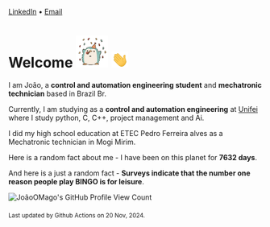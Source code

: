 [LinkedIn](https://www.linkedin.com/in/joão-pedro-gozzoli-b95641301/) &bull;
[Email](joaopedrogozzoli@gmail.com)

# Welcome <img src="happy.gif" height="64px" /> <img src="wave.gif" height="32px" />

I am João, a  **control and automation engineering student** and **mechatronic technician** based in Brazil Br.

Currently, I am studying as a **control and automation engineering** at [Unifei](https://unifei.edu.br) where I study python, C, C++, project management and Ai.

I did my high school education at ETEC Pedro Ferreira alves as a Mechatronic technician in Mogi Mirim.

Here is a random fact about me - I have been on this planet for **7632 days**.

And here is a just a random fact -  **Surveys indicate that the number one reason people play BINGO is for leisure**.

![JoãoOMago's GitHub Profile View Count](https://komarev.com/ghpvc/?username=JoaoOMago)

<sub>Last updated by Github Actions on 20 Nov, 2024.</sub>
